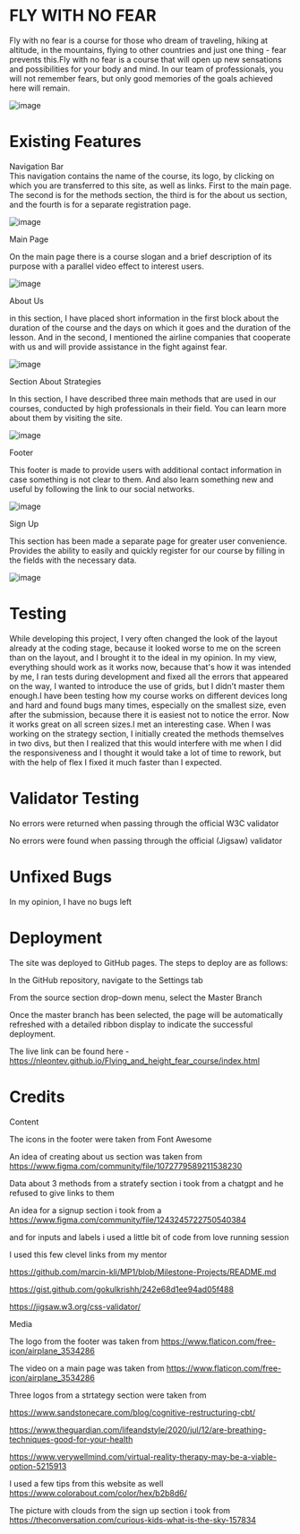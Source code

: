 ﻿# FLY WITH NO FEAR 
Fly with no fear is a course for those who dream of traveling, hiking at altitude, in the mountains, flying to other countries and just one thing - fear prevents this.Fly with no fear is a course that will open up new sensations and possibilities for your body and mind. In our team of professionals, you will not remember fears, but only good memories of the goals achieved here will remain.

![image](https://github.com/Nleontev/Flying_and_height_fear_course/assets/100196079/83eb6715-bda5-44cf-9adf-72e27edbd509)

# Existing Features
Navigation Bar                                                                                                                                                          
This navigation contains the name of the course, its logo, by clicking on which you are transferred to this site, as well as links. First to the main page. The second is for the methods section, the third is for the about us section, and the fourth is for a separate registration page.

![image](https://github.com/Nleontev/Flying_and_height_fear_course/assets/100196079/324e283c-7397-49c2-9571-8cb0de0bae47)

Main Page

On the main page there is a course slogan and a brief description of its purpose with a parallel video effect to interest users.

![image](https://github.com/Nleontev/Flying_and_height_fear_course/assets/100196079/4c276d93-f305-43cf-a913-b7dc1f493b0e)

About Us

in this section, I have placed short information in the first block about the duration of the course and the days on which it goes and the duration of the lesson. And in the second, I mentioned the airline companies that cooperate with us and will provide assistance in the fight against fear.

![image](https://github.com/Nleontev/Flying_and_height_fear_course/assets/100196079/eef735e4-c51b-4824-8e8e-169bf5753b89)

Section About Strategies

In this section, I have described three main methods that are used in our courses, conducted by high professionals in their field. You can learn more about them by visiting the site.

![image](https://github.com/Nleontev/Flying_and_height_fear_course/assets/100196079/d9e36dcc-a7df-44f0-b422-33d3dfd9c3e7)

Footer

This footer is made to provide users with additional contact information in case something is not clear to them. And also learn something new and useful by following the link to our social networks.

![image](https://github.com/Nleontev/Flying_and_height_fear_course/assets/100196079/f3d13954-126d-4aec-a6bc-67abd5ec0e98)

Sign Up

This section has been made a separate page for greater user convenience. Provides the ability to easily and quickly register for our course by filling in the fields with the necessary data.

![image](https://github.com/Nleontev/Flying_and_height_fear_course/assets/100196079/5d4aa72a-8f02-4546-aa5a-006a1a2b7984)

# Testing
While developing this project, I very often changed the look of the layout already at the coding stage, because it looked worse to me on the screen than on the layout, and I brought it to the ideal in my opinion. In my view, everything should work as it works now, because that's how it was intended by me, I ran tests during development and fixed all the errors that appeared on the way, I wanted to introduce the use of grids, but I didn’t master them enough.I have been testing how my course works on different devices long and hard and found bugs many times, especially on the smallest size, even after the submission, because there it is easiest not to notice the error. Now it works great on all screen sizes.I met an interesting case. When I was working on the strategy section, I initially created the methods themselves in two divs, but then I realized that this would interfere with me when I did the responsiveness and I thought it would take a lot of time to rework, but with the help of flex I fixed it much faster than I expected.

# Validator Testing
No errors were returned when passing through the official W3C validator

No errors were found when passing through the official (Jigsaw) validator

# Unfixed Bugs
In my opinion, I have no bugs left

# Deployment
The site was deployed to GitHub pages. The steps to deploy are as follows:

In the GitHub repository, navigate to the Settings tab

From the source section drop-down menu, select the Master Branch

Once the master branch has been selected, the page will be automatically refreshed with a detailed ribbon display to indicate the successful deployment.

The live link can be found here - https://nleontev.github.io/Flying_and_height_fear_course/index.html
# Credits
Content

The icons in the footer were taken from Font Awesome

An idea of creating about us section was taken from https://www.figma.com/community/file/1072779589211538230

Data about 3 methods from a stratefy section i took from a chatgpt and he refused to give links to them

An idea for a signup section i took from a https://www.figma.com/community/file/1243245722750540384

and for inputs and labels i used a little bit of code from love running session

I used this few clevel links from my mentor

https://github.com/marcin-kli/MP1/blob/Milestone-Projects/README.md

https://gist.github.com/gokulkrishh/242e68d1ee94ad05f488

https://jigsaw.w3.org/css-validator/

Media

The logo from the footer was taken from https://www.flaticon.com/free-icon/airplane_3534286

The video on a main page was taken from https://www.flaticon.com/free-icon/airplane_3534286

Three logos from a strtategy section were taken from

https://www.sandstonecare.com/blog/cognitive-restructuring-cbt/

https://www.theguardian.com/lifeandstyle/2020/jul/12/are-breathing-techniques-good-for-your-health

https://www.verywellmind.com/virtual-reality-therapy-may-be-a-viable-option-5215913

I used a few tips from this website as well https://www.colorabout.com/color/hex/b2b8d6/

The picture with clouds from the sign up section i took from https://theconversation.com/curious-kids-what-is-the-sky-157834
